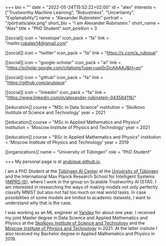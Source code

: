 +++
bio = ""
date = "2022-05-24T15:52:22+02:00"
id = "alex"
interests = ["Trustworthy Machine Learning", "Robustness", "Uncertainty", "Explainability"]
name = "Alexander Rubinstein"
portrait = "/portraits/alex.png"
short_bio = "I am Alexander Rubinstein."
short_name = "Alex"
title = "PhD Student"
sort_position = 3

[[social]]
    icon = "envelope"
    icon_pack = "fa"
    link = "mailto:rubalex14@gmail.com"

[[social]]
    icon = "twitter"
    icon_pack = "fa"
    link = "https://x.com/a_rubique"

[[social]]
    icon = "google-scholar"
    icon_pack = "ai"
    link = "https://scholar.google.com/citations?user=upi0cDcAAAAJ&hl=en"

[[social]]
    icon = "github"
    icon_pack = "fa"
    link = "https://github.com/arubique"

[[social]]
    icon = "linkedin"
    icon_pack = "fa"
    link = "https://www.linkedin.com/in/alexander-rubinstein-043564116/"

[[education]]
    course = "MSc in Data Science"
    institution = 'Skolkovo Institute of Science and Technology'
    year = 2021

[[education]]
    course = "MSc in Applied Mathematics and Physics"
    institution = 'Moscow Institute of Physics and Technology'
    year = 2021

[[education]]
    course = "BSc in Applied Mathematics and Physics"
    institution = 'Moscow Institute of Physics and Technology'
    year = 2019

[[organizations]]
    name = "University of Tübingen"
    role = "PhD Student"

+++
My personal page is at [arubique.github.io](https://arubique.github.io/).

I am a PhD Student at the [Tübingen AI Center](https://tuebingen.ai/) at the [University of Tübingen](https://uni-tuebingen.de/en/) and the International Max Planck Research School for Intelligent Systems ([IMPRS-IS](https://imprs.is.mpg.de/)), where I work in the group on Scalable Trustworthy AI (STAI). I am interested in researching the ways of making models not only perfectly classify MNIST but also not fail too much on real world tasks. In case possibilities of some models are limited to academic datasets, I want to understand why that is the case.

I was working as an ML engineer at [Yandex](https://yandex.com/company) for about one year. I received my joint Master degree in Data Science and Applied Mathematics and Physics at the [Skolkovo Institute of Science and Technology](https://www.skoltech.ru/en/) and the [Moscow Institute of Physics and Technology](https://mipt.ru/english/) in 2021. At the latter insitute I also received my Bachelor degree in Applied Mathematics and Physics in 2019.
